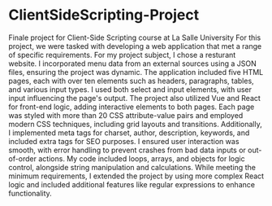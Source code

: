 # ClientSideScripting-Project
Finale project for Client-Side Scripting course at La Salle University
For this project, we were tasked with developing a web application that met a range of specific requirements. For my project subject, I chose a resturant website. I incorporated menu data from an external sources using a JSON files, ensuring the project was dynamic. The application included five HTML pages, each with over ten elements such as headers, paragraphs, tables, and various input types. I used both select and input elements, with user input influencing the page's output. The project also utilized Vue and React for front-end logic, adding interactive elements to both pages. Each page was styled with more than 20 CSS attribute-value pairs and employed modern CSS techniques, including grid layouts and transitions. Additionally, I implemented meta tags for charset, author, description, keywords, and included extra tags for SEO purposes. I ensured user interaction was smooth, with error handling to prevent crashes from bad data inputs or out-of-order actions. My code included loops, arrays, and objects for logic control, alongside string manipulation and calculations. While meeting the minimum requirements, I extended the project by using more complex React logic and included additional features like regular expressions to enhance functionality.
